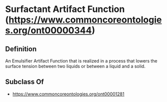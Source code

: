 # Surfactant Artifact Function (https://www.commoncoreontologies.org/ont00000344)

## Definition
An Emulsifier Artifact Function that is realized in a process that lowers the surface tension between two liquids or between a liquid and a solid.

## Subclass Of
- https://www.commoncoreontologies.org/ont00001281

